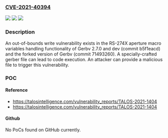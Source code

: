 ### [CVE-2021-40394](https://cve.mitre.org/cgi-bin/cvename.cgi?name=CVE-2021-40394)
![](https://img.shields.io/static/v1?label=Product&message=Gerbv&color=blue)
![](https://img.shields.io/static/v1?label=Version&message=n%2Fa&color=blue)
![](https://img.shields.io/static/v1?label=Vulnerability&message=out%20of%20bounds%20write&color=brighgreen)

### Description

An out-of-bounds write vulnerability exists in the RS-274X aperture macro variables handling functionality of Gerbv 2.7.0 and dev (commit b5f1eacd) and the forked version of Gerbv (commit 71493260). A specially-crafted gerber file can lead to code execution. An attacker can provide a malicious file to trigger this vulnerability.

### POC

#### Reference
- https://talosintelligence.com/vulnerability_reports/TALOS-2021-1404
- https://talosintelligence.com/vulnerability_reports/TALOS-2021-1404

#### Github
No PoCs found on GitHub currently.

